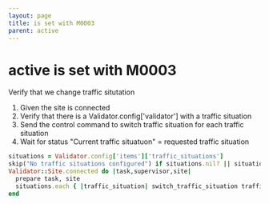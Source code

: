 ```yaml
---
layout: page
title: is set with M0003
parent: active
---
```


# active is set with M0003

Verify that we change traffic situtation

1. Given the site is connected
2. Verify that there is a Validator.config['validator'] with a traffic situation
3. Send the control command to switch traffic situation for each traffic situation
4. Wait for status "Current traffic situatuon" = requested traffic situation

```ruby
situations = Validator.config['items']['traffic_situations']
skip("No traffic situations configured") if situations.nil? || situations.empty?
Validator::Site.connected do |task,supervisor,site|
  prepare task, site
  situations.each { |traffic_situation| switch_traffic_situation traffic_situation.to_s }
end
```

